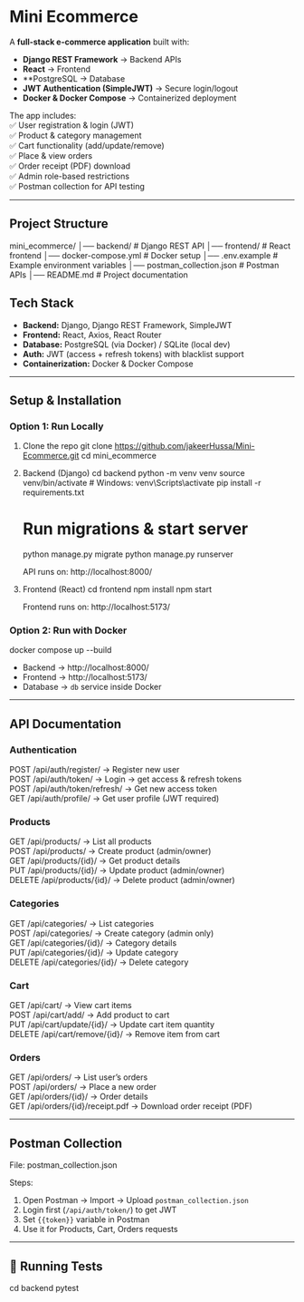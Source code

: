 
#  Mini Ecommerce

A **full-stack e-commerce application** built with:  
- **Django REST Framework** → Backend APIs  
- **React** → Frontend  
- **PostgreSQL → Database  
- **JWT Authentication (SimpleJWT)** → Secure login/logout  
- **Docker & Docker Compose** → Containerized deployment  

The app includes:  
✅ User registration & login (JWT)  
✅ Product & category management  
✅ Cart functionality (add/update/remove)  
✅ Place & view orders  
✅ Order receipt (PDF) download  
✅ Admin role-based restrictions  
✅ Postman collection for API testing  

---

## Project Structure
mini_ecommerce/
│── backend/                 # Django REST API
│── frontend/                # React frontend
│── docker-compose.yml       # Docker setup
│── .env.example             # Example environment variables
│── postman_collection.json  # Postman APIs
│── README.md                # Project documentation


## Tech Stack
- **Backend:** Django, Django REST Framework, SimpleJWT  
- **Frontend:** React, Axios, React Router  
- **Database:** PostgreSQL (via Docker) / SQLite (local dev)  
- **Auth:** JWT (access + refresh tokens) with blacklist support  
- **Containerization:** Docker & Docker Compose  

---


##  Setup & Installation

###  Option 1: Run Locally

1. Clone the repo
   git clone https://github.com/jakeerHussa/Mini-Ecommerce.git
   cd mini_ecommerce

2. Backend (Django)
   cd backend
   python -m venv venv
   source venv/bin/activate   # Windows: venv\Scripts\activate
   pip install -r requirements.txt

   # Run migrations & start server
   python manage.py migrate
   python manage.py runserver

    API runs on: http://localhost:8000/

3. Frontend (React)
   cd frontend
   npm install
   npm start

    Frontend runs on: http://localhost:5173/

###  Option 2: Run with Docker

   docker compose up --build

- Backend → http://localhost:8000/  
- Frontend → http://localhost:5173/  
- Database → `db` service inside Docker  

---

##  API Documentation

###  Authentication
POST   /api/auth/register/       → Register new user  
POST   /api/auth/token/          → Login → get access & refresh tokens  
POST   /api/auth/token/refresh/  → Get new access token  
GET    /api/auth/profile/        → Get user profile (JWT required)  

###  Products
GET    /api/products/            → List all products  
POST   /api/products/            → Create product (admin/owner)  
GET    /api/products/{id}/       → Get product details  
PUT    /api/products/{id}/       → Update product (admin/owner)  
DELETE /api/products/{id}/       → Delete product (admin/owner)  

###  Categories
GET    /api/categories/          → List categories  
POST   /api/categories/          → Create category (admin only)  
GET    /api/categories/{id}/     → Category details  
PUT    /api/categories/{id}/     → Update category  
DELETE /api/categories/{id}/     → Delete category  

###  Cart
GET    /api/cart/                → View cart items  
POST   /api/cart/add/            → Add product to cart  
PUT    /api/cart/update/{id}/    → Update cart item quantity  
DELETE /api/cart/remove/{id}/    → Remove item from cart  

###  Orders
GET    /api/orders/              → List user’s orders  
POST   /api/orders/              → Place a new order  
GET    /api/orders/{id}/         → Order details  
GET    /api/orders/{id}/receipt.pdf → Download order receipt (PDF)  

---

## Postman Collection
File: postman_collection.json  

Steps:  
1. Open Postman → Import → Upload `postman_collection.json`  
2. Login first (`/api/auth/token/`) to get JWT  
3. Set `{{token}}` variable in Postman  
4. Use it for Products, Cart, Orders requests  

---

## 🧪 Running Tests
cd backend
pytest

